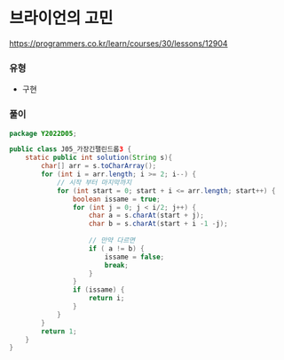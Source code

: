 # 브라이언의 고민
https://programmers.co.kr/learn/courses/30/lessons/12904

### 유형
- 구현

### 풀이
```java
package Y2022D05;

public class J05_가장긴팰린드롭3 {
	static public int solution(String s){
		char[] arr = s.toCharArray(); 
		for (int i = arr.length; i >= 2; i--) {
			// 시작 부터 마지막까지
			for (int start = 0; start + i <= arr.length; start++) {
				boolean issame = true;
				for (int j = 0; j < i/2; j++) {
					char a = s.charAt(start + j);
					char b = s.charAt(start + i -1 -j);
					
					// 만약 다르면
					if ( a != b) {
						issame = false;
						break;
					}
				}
				if (issame) {
					return i;
				}
			}
		}
        return 1;
    }
}
```